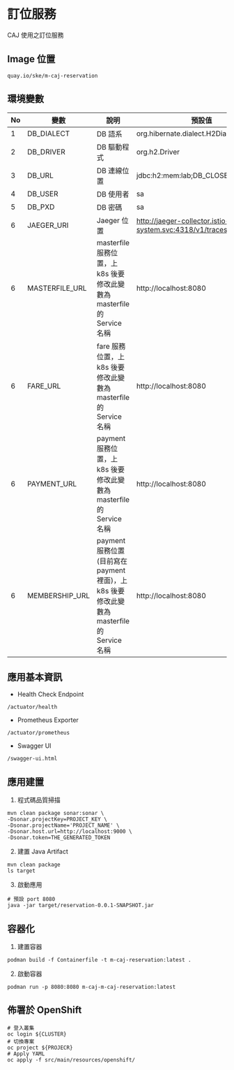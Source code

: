 # 訂位服務
CAJ 使用之訂位服務

## Image 位置
```
quay.io/ske/m-caj-reservation
```

## 環境變數

| No | 變數 | 說明 | 預設值 |
| -------- | -------- | -------- | -------- |
| 1     | DB_DIALECT     | DB 語系     |org.hibernate.dialect.H2Dialect|
| 2     | DB_DRIVER     | DB 驅動程式     |org.h2.Driver|
| 3     | DB_URL     | DB 連線位置     |jdbc:h2:mem:lab;DB_CLOSE_DELAY=-1|
| 4     | DB_USER     | DB 使用者     |sa|
| 5     | DB_PXD     | DB 密碼     |sa|
| 6     | JAEGER_URI     | Jaeger 位置     |http://jaeger-collector.istio-system.svc:4318/v1/traces|
| 6     | MASTERFILE_URL     |  masterfile 服務位置，上 k8s 後要修改此變數為 masterfile 的 Service 名稱     |http://localhost:8080 |
| 6     | FARE_URL     |  fare 服務位置，上 k8s 後要修改此變數為 masterfile 的 Service 名稱     | http://localhost:8080|
| 6     | PAYMENT_URL     |  payment 服務位置，上 k8s 後要修改此變數為 masterfile 的 Service 名稱    | http://localhost:8080|
| 6     | MEMBERSHIP_URL     |  payment 服務位置(目前寫在 payment裡面)，上 k8s 後要修改此變數為 masterfile 的 Service 名稱     | http://localhost:8080|

## 應用基本資訊
* Health Check Endpoint
```
/actuator/health
```
* Prometheus Exporter
```
/actuator/prometheus
```

* Swagger UI
```
/swagger-ui.html
```

## 應用建置
1. 程式碼品質掃描
```bash=
mvn clean package sonar:sonar \
-Dsonar.projectKey=PROJECT_KEY \
-Dsonar.projectName='PROJECT_NAME' \ 
-Dsonar.host.url=http://localhost:9000 \ 
-Dsonar.token=THE_GENERATED_TOKEN
```

2. 建置 Java Artifact
```bash=
mvn clean package
ls target
```

3. 啟動應用
```bash=
# 預設 port 8080
java -jar target/reservation-0.0.1-SNAPSHOT.jar
```


## 容器化
1. 建置容器
```bash=
podman build -f Containerfile -t m-caj-reservation:latest .
```


2. 啟動容器
```bash=
podman run -p 8080:8080 m-caj-m-caj-reservation:latest
```

## 佈署於 OpenShift
```bash=
# 登入叢集
oc login ${CLUSTER}
# 切換專案
oc project ${PROJECR}
# Apply YAML
oc apply -f src/main/resources/openshift/
```